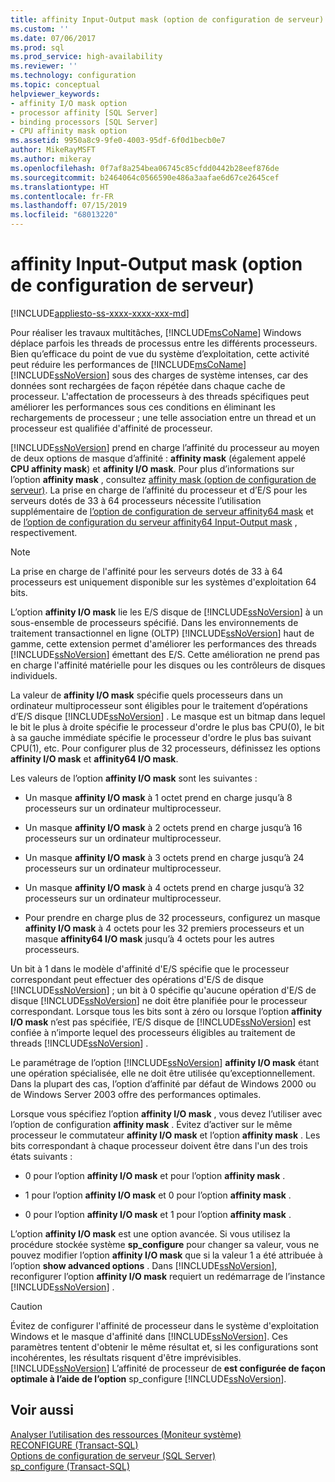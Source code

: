 ```yaml
---
title: affinity Input-Output mask (option de configuration de serveur) | Microsoft Docs
ms.custom: ''
ms.date: 07/06/2017
ms.prod: sql
ms.prod_service: high-availability
ms.reviewer: ''
ms.technology: configuration
ms.topic: conceptual
helpviewer_keywords:
- affinity I/O mask option
- processor affinity [SQL Server]
- binding processors [SQL Server]
- CPU affinity mask option
ms.assetid: 9950a8c9-9fe0-4003-95df-6f0d1becb0e7
author: MikeRayMSFT
ms.author: mikeray
ms.openlocfilehash: 0f7af8a254bea06745c85cfdd0442b28eef876de
ms.sourcegitcommit: b2464064c0566590e486a3aafae6d67ce2645cef
ms.translationtype: HT
ms.contentlocale: fr-FR
ms.lasthandoff: 07/15/2019
ms.locfileid: "68013220"
---
```

# <a name="affinity-input-output-mask-server-configuration-option"></a>affinity Input-Output mask (option de configuration de serveur)
[!INCLUDE[appliesto-ss-xxxx-xxxx-xxx-md](../../includes/appliesto-ss-xxxx-xxxx-xxx-md.md)]

  Pour réaliser les travaux multitâches, [!INCLUDE[msCoName](../../includes/msconame-md.md)] Windows déplace parfois les threads de processus entre les différents processeurs. Bien qu’efficace du point de vue du système d’exploitation, cette activité peut réduire les performances de [!INCLUDE[msCoName](../../includes/msconame-md.md)] [!INCLUDE[ssNoVersion](../../includes/ssnoversion-md.md)] sous des charges de système intenses, car des données sont rechargées de façon répétée dans chaque cache de processeur. L'affectation de processeurs à des threads spécifiques peut améliorer les performances sous ces conditions en éliminant les rechargements de processeur ; une telle association entre un thread et un processeur est qualifiée d'affinité de processeur.  
  
 [!INCLUDE[ssNoVersion](../../includes/ssnoversion-md.md)] prend en charge l’affinité du processeur au moyen de deux options de masque d’affinité : **affinity mask** (également appelé **CPU affinity mask**) et **affinity I/O mask**. Pour plus d’informations sur l’option **affinity mask** , consultez [affinity mask (option de configuration de serveur)](../../database-engine/configure-windows/affinity-mask-server-configuration-option.md). La prise en charge de l’affinité du processeur et d’E/S pour les serveurs dotés de 33 à 64 processeurs nécessite l’utilisation supplémentaire de [l’option de configuration de serveur affinity64 mask](../../database-engine/configure-windows/affinity64-mask-server-configuration-option.md) et de [l’option de configuration du serveur affinity64 Input-Output mask](../../database-engine/configure-windows/affinity64-input-output-mask-server-configuration-option.md) , respectivement.  
  
> [!NOTE]  
>  La prise en charge de l'affinité pour les serveurs dotés de 33 à 64 processeurs est uniquement disponible sur les systèmes d'exploitation 64 bits.  
  
 L’option **affinity I/O mask** lie les E/S disque de [!INCLUDE[ssNoVersion](../../includes/ssnoversion-md.md)] à un sous-ensemble de processeurs spécifié. Dans les environnements de traitement transactionnel en ligne (OLTP) [!INCLUDE[ssNoVersion](../../includes/ssnoversion-md.md)] haut de gamme, cette extension permet d'améliorer les performances des threads [!INCLUDE[ssNoVersion](../../includes/ssnoversion-md.md)] émettant des E/S. Cette amélioration ne prend pas en charge l'affinité matérielle pour les disques ou les contrôleurs de disques individuels.  
  
 La valeur de **affinity I/O mask** spécifie quels processeurs dans un ordinateur multiprocesseur sont éligibles pour le traitement d’opérations d’E/S disque [!INCLUDE[ssNoVersion](../../includes/ssnoversion-md.md)] . Le masque est un bitmap dans lequel le bit le plus à droite spécifie le processeur d'ordre le plus bas CPU(0), le bit à sa gauche immédiate spécifie le processeur d'ordre le plus bas suivant CPU(1), etc. Pour configurer plus de 32 processeurs, définissez les options **affinity I/O mask** et **affinity64 I/O mask**.  
  
 Les valeurs de l’option **affinity I/O mask** sont les suivantes :  
  
-   Un masque **affinity I/O mask** à 1 octet prend en charge jusqu’à 8 processeurs sur un ordinateur multiprocesseur.  
  
-   Un masque **affinity I/O mask** à 2 octets prend en charge jusqu’à 16 processeurs sur un ordinateur multiprocesseur.  
  
-   Un masque **affinity I/O mask** à 3 octets prend en charge jusqu’à 24 processeurs sur un ordinateur multiprocesseur.  
  
-   Un masque **affinity I/O mask** à 4 octets prend en charge jusqu’à 32 processeurs sur un ordinateur multiprocesseur.  
  
-   Pour prendre en charge plus de 32 processeurs, configurez un masque **affinity I/O mask** à 4 octets pour les 32 premiers processeurs et un masque **affinity64 I/O mask** jusqu’à 4 octets pour les autres processeurs.  
  
 Un bit à 1 dans le modèle d'affinité d'E/S spécifie que le processeur correspondant peut effectuer des opérations d'E/S de disque [!INCLUDE[ssNoVersion](../../includes/ssnoversion-md.md)] ; un bit à 0 spécifie qu'aucune opération d'E/S de disque [!INCLUDE[ssNoVersion](../../includes/ssnoversion-md.md)] ne doit être planifiée pour le processeur correspondant. Lorsque tous les bits sont à zéro ou lorsque l’option **affinity I/O mask** n’est pas spécifiée, l’E/S disque de [!INCLUDE[ssNoVersion](../../includes/ssnoversion-md.md)] est confiée à n’importe lequel des processeurs éligibles au traitement de threads [!INCLUDE[ssNoVersion](../../includes/ssnoversion-md.md)] .  
  
 Le paramétrage de l’option [!INCLUDE[ssNoVersion](../../includes/ssnoversion-md.md)] **affinity I/O mask** étant une opération spécialisée, elle ne doit être utilisée qu’exceptionnellement. Dans la plupart des cas, l’option d’affinité par défaut de Windows 2000 ou de Windows Server 2003 offre des performances optimales.  
  
 Lorsque vous spécifiez l’option **affinity I/O mask** , vous devez l’utiliser avec l’option de configuration **affinity mask** . Évitez d’activer sur le même processeur le commutateur **affinity I/O mask** et l’option **affinity mask** . Les bits correspondant à chaque processeur doivent être dans l'un des trois états suivants :  
  
-   0 pour l’option **affinity I/O mask** et pour l’option **affinity mask** .  
  
-   1 pour l’option **affinity I/O mask** et 0 pour l’option **affinity mask** .  
  
-   0 pour l’option **affinity I/O mask** et 1 pour l’option **affinity mask** .  
  
 L’option **affinity I/O mask** est une option avancée. Si vous utilisez la procédure stockée système **sp_configure** pour changer sa valeur, vous ne pouvez modifier l’option **affinity I/O mask** que si la valeur 1 a été attribuée à l’option **show advanced options** . Dans [!INCLUDE[ssNoVersion](../../includes/ssnoversion-md.md)], reconfigurer l’option **affinity I/O mask** requiert un redémarrage de l’instance [!INCLUDE[ssNoVersion](../../includes/ssnoversion-md.md)] .  
  
> [!CAUTION]  
>  Évitez de configurer l'affinité de processeur dans le système d'exploitation Windows et le masque d'affinité dans [!INCLUDE[ssNoVersion](../../includes/ssnoversion-md.md)]. Ces paramètres tentent d'obtenir le même résultat et, si les configurations sont incohérentes, les résultats risquent d'être imprévisibles. [!INCLUDE[ssNoVersion](../../includes/ssnoversion-md.md)] L’affinité de processeur de **est configurée de façon optimale à l’aide de l’option** sp_configure [!INCLUDE[ssNoVersion](../../includes/ssnoversion-md.md)].  
  
## <a name="see-also"></a>Voir aussi  
 [Analyser l’utilisation des ressources &#40;Moniteur système&#41;](../../relational-databases/performance-monitor/monitor-resource-usage-system-monitor.md)   
 [RECONFIGURE &#40;Transact-SQL&#41;](../../t-sql/language-elements/reconfigure-transact-sql.md)   
 [Options de configuration de serveur &#40;SQL Server&#41;](../../database-engine/configure-windows/server-configuration-options-sql-server.md)   
 [sp_configure &#40;Transact-SQL&#41;](../../relational-databases/system-stored-procedures/sp-configure-transact-sql.md)  
  
  
